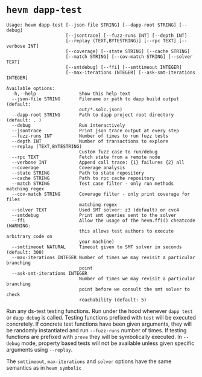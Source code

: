 # `hevm dapp-test`

```
Usage: hevm dapp-test [--json-file STRING] [--dapp-root STRING] [--debug]
                      [--jsontrace] [--fuzz-runs INT] [--depth INT]
                      [--replay (TEXT,BYTESTRING)] [--rpc TEXT] [--verbose INT]
                      [--coverage] [--state STRING] [--cache STRING]
                      [--match STRING] [--cov-match STRING] [--solver TEXT]
                      [--smtdebug] [--ffi] [--smttimeout INTEGER]
                      [--max-iterations INTEGER] [--ask-smt-iterations INTEGER]

Available options:
  -h,--help                Show this help text
  --json-file STRING       Filename or path to dapp build output (default:
                           out/*.solc.json)
  --dapp-root STRING       Path to dapp project root directory (default: . )
  --debug                  Run interactively
  --jsontrace              Print json trace output at every step
  --fuzz-runs INT          Number of times to run fuzz tests
  --depth INT              Number of transactions to explore
  --replay (TEXT,BYTESTRING)
                           Custom fuzz case to run/debug
  --rpc TEXT               Fetch state from a remote node
  --verbose INT            Append call trace: {1} failures {2} all
  --coverage               Coverage analysis
  --state STRING           Path to state repository
  --cache STRING           Path to rpc cache repository
  --match STRING           Test case filter - only run methods matching regex
  --cov-match STRING       Coverage filter - only print coverage for files
                           matching regex
  --solver TEXT            Used SMT solver: z3 (default) or cvc4
  --smtdebug               Print smt queries sent to the solver
  --ffi                    Allow the usage of the hevm.ffi() cheatcode (WARNING:
                           this allows test authors to execute arbitrary code on
                           your machine)
  --smttimeout NATURAL     Timeout given to SMT solver in seconds (default: 300)
  --max-iterations INTEGER Number of times we may revisit a particular branching
                           point
  --ask-smt-iterations INTEGER
                           Number of times we may revisit a particular branching
                           point before we consult the smt solver to check
                           reachability (default: 5)
```

Run any ds-test testing functions. Run under the hood whenever `dapp test` or `dapp debug` is called. Testing functions prefixed with `test` will be executed concretely. If concrete test functions have been given arguments, they will be randomly instantiated and run `--fuzz-runs` number of times. If testing functions are prefixed with `prove` they will be symbolically executed. In `--debug` mode, property based tests will not be available unless given specific arguments using `--replay`.

The `smttimeout`, `max-iterations` and `solver` options have the same semantics as in `hevm symbolic`
